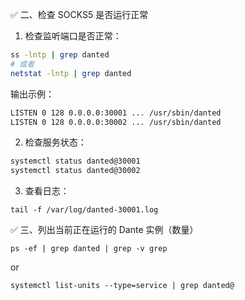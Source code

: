 ✅ 二、检查 SOCKS5 是否运行正常

1. 检查监听端口是否正常：
```sh
ss -lntp | grep danted
# 或者
netstat -lntp | grep danted
```

输出示例：

```txt
LISTEN 0 128 0.0.0.0:30001 ... /usr/sbin/danted
LISTEN 0 128 0.0.0.0:30002 ... /usr/sbin/danted
```

2. 检查服务状态：
```sh
systemctl status danted@30001
systemctl status danted@30002
```

3. 查看日志：
```
tail -f /var/log/danted-30001.log
```

✅ 三、列出当前正在运行的 Dante 实例（数量）
```
ps -ef | grep danted | grep -v grep
```
or
```
systemctl list-units --type=service | grep danted@
```

